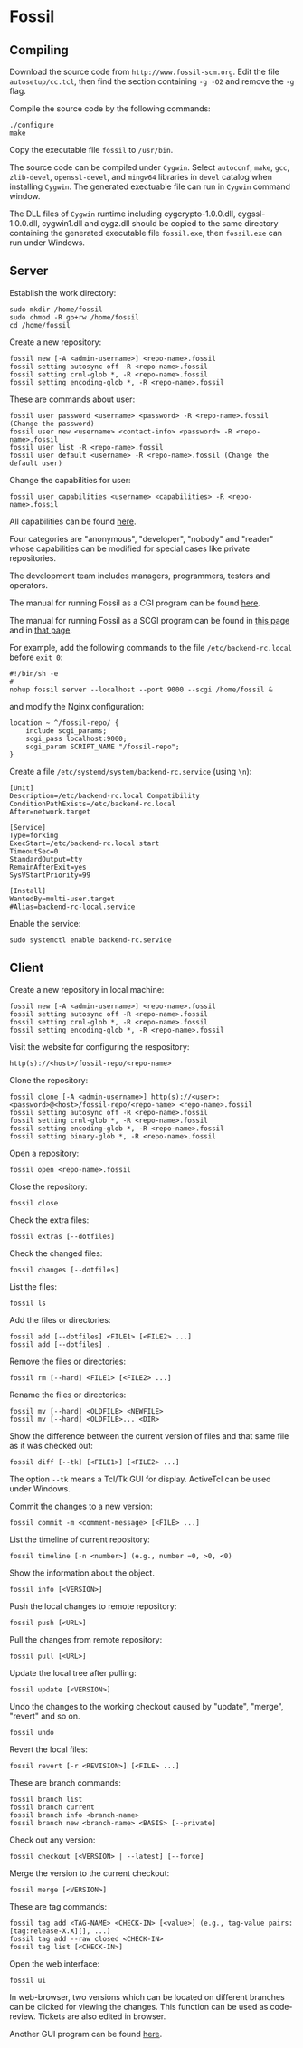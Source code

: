 ﻿<!--
#
# Copyright (c) 2018, Xin YUAN, courses of Zhejiang University
# All rights reserved.
#
# This program is free software; you can redistribute it and/or
# modify it under the terms of the 2-Clause BSD License.
#
# Author contact information:
#   yxxinyuan@zju.edu.cn
#
-->

# Fossil

## Compiling

Download the source code from `http://www.fossil-scm.org`.
Edit the file `autosetup/cc.tcl`, then find the section containing `-g -O2`
and remove the `-g` flag.

Compile the source code by the following commands:

```
./configure
make
```

Copy the executable file `fossil` to `/usr/bin`.

The source code can be compiled under `Cygwin`.
Select `autoconf`, `make`, `gcc`, `zlib-devel`, `openssl-devel`,
and `mingw64` libraries in `devel` catalog when installing `Cygwin`.
The generated exectuable file can run in `Cygwin` command window.

The DLL files of `Cygwin` runtime including cygcrypto-1.0.0.dll, cygssl-1.0.0.dll,
cygwin1.dll and cygz.dll should be copied to the same directory
containing the generated executable file `fossil.exe`,
then `fossil.exe` can run under Windows.

## Server

Establish the work directory:

```
sudo mkdir /home/fossil
sudo chmod -R go+rw /home/fossil
cd /home/fossil
```

Create a new repository:

```
fossil new [-A <admin-username>] <repo-name>.fossil
fossil setting autosync off -R <repo-name>.fossil
fossil setting crnl-glob *, -R <repo-name>.fossil
fossil setting encoding-glob *, -R <repo-name>.fossil
```

These are commands about user:

```
fossil user password <username> <password> -R <repo-name>.fossil (Change the password)
fossil user new <username> <contact-info> <password> -R <repo-name>.fossil
fossil user list -R <repo-name>.fossil
fossil user default <username> -R <repo-name>.fossil (Change the default user)
```

Change the capabilities for user:

```
fossil user capabilities <username> <capabilities> -R <repo-name>.fossil
```

All capabilities can be found [here](https://fossil-scm.org/fossil/setup_ucap_list "capabilities").

Four categories are "anonymous", "developer", "nobody" and "reader"
whose capabilities can be modified for special cases like private repositories.

The development team includes managers, programmers, testers and operators.

The manual for running Fossil as a CGI program can be found [here](http://www.fossil-scm.org/index.html/doc/trunk/www/server.wiki "CGI").

The manual for running Fossil as a SCGI program can be found
in [this page](http://www.fossil-scm.org/index.html/doc/trunk/www/server.wiki "CGI")
and in [that page](http://www.fossil-scm.org/index.html/doc/trunk/www/scgi.wiki "SCGI").

For example, add the following commands to the file `/etc/backend-rc.local` before `exit 0`:

```
#!/bin/sh -e
#
nohup fossil server --localhost --port 9000 --scgi /home/fossil &
```

and modify the Nginx configuration:

```
location ~ ^/fossil-repo/ {
    include scgi_params;
    scgi_pass localhost:9000;
    scgi_param SCRIPT_NAME "/fossil-repo";
}
```

Create a file `/etc/systemd/system/backend-rc.service` (using `\n`):

```
[Unit]
Description=/etc/backend-rc.local Compatibility
ConditionPathExists=/etc/backend-rc.local
After=network.target

[Service]
Type=forking
ExecStart=/etc/backend-rc.local start
TimeoutSec=0
StandardOutput=tty
RemainAfterExit=yes
SysVStartPriority=99

[Install]
WantedBy=multi-user.target
#Alias=backend-rc-local.service
```

Enable the service:

```
sudo systemctl enable backend-rc.service
```

## Client

Create a new repository in local machine:

```
fossil new [-A <admin-username>] <repo-name>.fossil
fossil setting autosync off -R <repo-name>.fossil
fossil setting crnl-glob *, -R <repo-name>.fossil
fossil setting encoding-glob *, -R <repo-name>.fossil
```

Visit the website for configuring the respository:

```
http(s)://<host>/fossil-repo/<repo-name>
```

Clone the repository:

```
fossil clone [-A <admin-username>] http(s)://<user>:<password>@<host>/fossil-repo/<repo-name> <repo-name>.fossil
fossil setting autosync off -R <repo-name>.fossil
fossil setting crnl-glob *, -R <repo-name>.fossil
fossil setting encoding-glob *, -R <repo-name>.fossil
fossil setting binary-glob *, -R <repo-name>.fossil
```

Open a repository:

```
fossil open <repo-name>.fossil
```

Close the repository:

```
fossil close
```

Check the extra files:

```
fossil extras [--dotfiles]
```

Check the changed files:

```
fossil changes [--dotfiles]
```

List the files:

```
fossil ls
```

Add the files or directories:

```
fossil add [--dotfiles] <FILE1> [<FILE2> ...]
fossil add [--dotfiles] .
```

Remove the files or directories:

```
fossil rm [--hard] <FILE1> [<FILE2> ...]
```

Rename the files or directories:

```
fossil mv [--hard] <OLDFILE> <NEWFILE>
fossil mv [--hard] <OLDFILE>... <DIR>
```

Show the difference between the current version of files
and that same file as it was checked out:

```
fossil diff [--tk] [<FILE1>] [<FILE2> ...]
```

The option `--tk` means a Tcl/Tk GUI for display. ActiveTcl can be used under Windows.

Commit the changes to a new version:

```
fossil commit -m <comment-message> [<FILE> ...]
```

List the timeline of current repository:

```
fossil timeline [-n <number>] (e.g., number =0, >0, <0)
```

Show the information about the object.

```
fossil info [<VERSION>]
```

Push the local changes to remote repository:

```
fossil push [<URL>]
```

Pull the changes from remote repository:

```
fossil pull [<URL>]
```

Update the local tree after pulling:

```
fossil update [<VERSION>]
```

Undo the changes to the working checkout caused by "update", "merge", "revert" and so on.

```
fossil undo
```

Revert the local files:

```
fossil revert [-r <REVISION>] [<FILE> ...]
```

These are branch commands:

```
fossil branch list
fossil branch current
fossil branch info <branch-name>
fossil branch new <branch-name> <BASIS> [--private]
```

Check out any version:

```
fossil checkout [<VERSION> | --latest] [--force]
```

Merge the version to the current checkout:

```
fossil merge [<VERSION>]
```

These are tag commands:

```
fossil tag add <TAG-NAME> <CHECK-IN> [<value>] (e.g., tag-value pairs: [tag:release-X.X][], ...)
fossil tag add --raw closed <CHECK-IN>
fossil tag list [<CHECK-IN>]
```

Open the web interface:

```
fossil ui
```

In web-browser, two versions which can be located on different branches
can be clicked for viewing the changes.
This function can be used as code-review.
Tickets are also edited in browser.

Another GUI program can be found [here](http://fuelscm.org/ "GUI").
